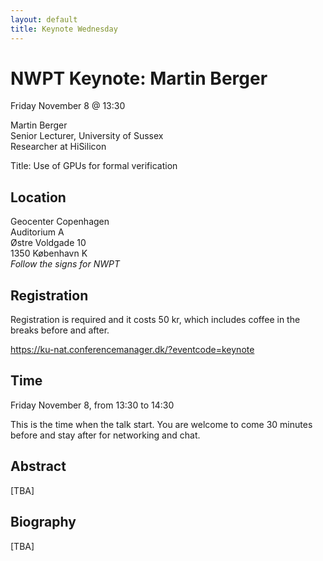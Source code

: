 ```yaml
---
layout: default
title: Keynote Wednesday
---
```


# NWPT Keynote: Martin Berger

Friday November 8 @ 13:30

Martin Berger<br>
Senior Lecturer, University of Sussex<br>
Researcher at HiSilicon<br>


Title: Use of GPUs for formal verification

## Location
Geocenter Copenhagen<br>
Auditorium A<br>
Østre Voldgade 10<br>
1350 København K<br>
<i>Follow the signs for NWPT</i>

## Registration
Registration is required and it costs 50 kr, which includes coffee in the breaks before and after.

<a href="https://ku-nat.conferencemanager.dk/?eventcode=keynote" target="_blank">https://ku-nat.conferencemanager.dk/?eventcode=keynote</a>

## Time
Friday November 8, from 13:30 to 14:30

This is the time when the talk start. You are welcome to come 30 minutes before and stay after for networking and chat.

## Abstract
[TBA]

## Biography
[TBA]
